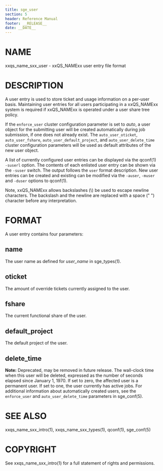 ```yaml
---
title: sge_user
section: 5
header: Reference Manual
footer: __RELEASE__
date: __DATE__
---
```


# NAME

xxqs_name_sxx_user - xxQS_NAMExx user entry file format

# DESCRIPTION

A user entry is used to store ticket and usage information on a per-user basis. Maintaining user entries for all 
users participating in a xxQS_NAMExx system is required if xxQS_NAMExx is operated under a user share tree policy.

If the `enforce_user` cluster configuration parameter is set to *auto*, a user object for the submitting user will 
be created automatically during job submission, if one does not already exist. The `auto_user_oticket`, 
`auto_user_fshare`, `auto_user_default_project`, and `auto_user_delete_time` cluster configuration parameters will 
be used as default attributes of the new user object.

A list of currently configured user entries can be displayed via the qconf(1) `-suserl` option. The contents of each 
enlisted user entry can be shown via the `-suser` switch. The output follows the `user` format description. New 
user entries can be created and existing can be modified via the `-auser`, `-muser` and `-duser` options to qconf(1).

Note, xxQS_NAMExx allows backslashes (\\) be used to escape newline characters. The backslash and the newline are 
replaced with a space (" ") character before any interpretation.

# FORMAT

A user entry contains four parameters:

## name

The user name as defined for *user_name* in sge_types(1).

## oticket

The amount of override tickets currently assigned to the user.

## fshare

The current functional share of the user.

## default_project

The default project of the user.

## delete_time

**Note:** Deprecated, may be removed in future release. The wall-clock time when this user will be deleted, 
expressed as the number of seconds elapsed since January 1, 1970. If set to zero, the affected user is a permanent 
user. If set to one, the user currently has active jobs. For additional information about automatically created
users, see the `enforce_user` and `auto_user_delete_time` parameters in sge_conf(5).

# SEE ALSO

xxqs_name_sxx_intro(1), xxqs_name_sxx_types(1), qconf(1), sge_conf(5)

# COPYRIGHT

See xxqs_name_sxx_intro(1) for a full statement of rights and permissions.
